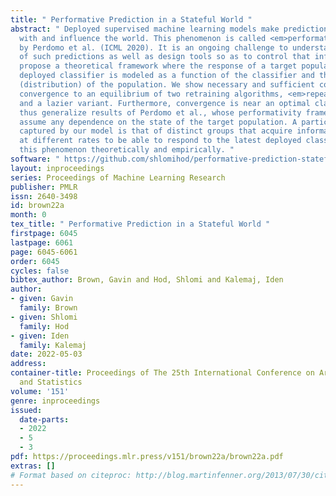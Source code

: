```yaml
---
title: " Performative Prediction in a Stateful World "
abstract: " Deployed supervised machine learning models make predictions that interact
  with and influence the world. This phenomenon is called <em>performative prediction</em>
  by Perdomo et al. (ICML 2020). It is an ongoing challenge to understand the influence
  of such predictions as well as design tools so as to control that influence. We
  propose a theoretical framework where the response of a target population to the
  deployed classifier is modeled as a function of the classifier and the current state
  (distribution) of the population. We show necessary and sufficient conditions for
  convergence to an equilibrium of two retraining algorithms, <em>repeated risk minimization</em>
  and a lazier variant. Furthermore, convergence is near an optimal classifier. We
  thus generalize results of Perdomo et al., whose performativity framework does not
  assume any dependence on the state of the target population. A particular phenomenon
  captured by our model is that of distinct groups that acquire information and resources
  at different rates to be able to respond to the latest deployed classifier. We study
  this phenomenon theoretically and empirically. "
software: " https://github.com/shlomihod/performative-prediction-stateful-world/ "
layout: inproceedings
series: Proceedings of Machine Learning Research
publisher: PMLR
issn: 2640-3498
id: brown22a
month: 0
tex_title: " Performative Prediction in a Stateful World "
firstpage: 6045
lastpage: 6061
page: 6045-6061
order: 6045
cycles: false
bibtex_author: Brown, Gavin and Hod, Shlomi and Kalemaj, Iden
author:
- given: Gavin
  family: Brown
- given: Shlomi
  family: Hod
- given: Iden
  family: Kalemaj
date: 2022-05-03
address:
container-title: Proceedings of The 25th International Conference on Artificial Intelligence
  and Statistics
volume: '151'
genre: inproceedings
issued:
  date-parts:
  - 2022
  - 5
  - 3
pdf: https://proceedings.mlr.press/v151/brown22a/brown22a.pdf
extras: []
# Format based on citeproc: http://blog.martinfenner.org/2013/07/30/citeproc-yaml-for-bibliographies/
---
```

